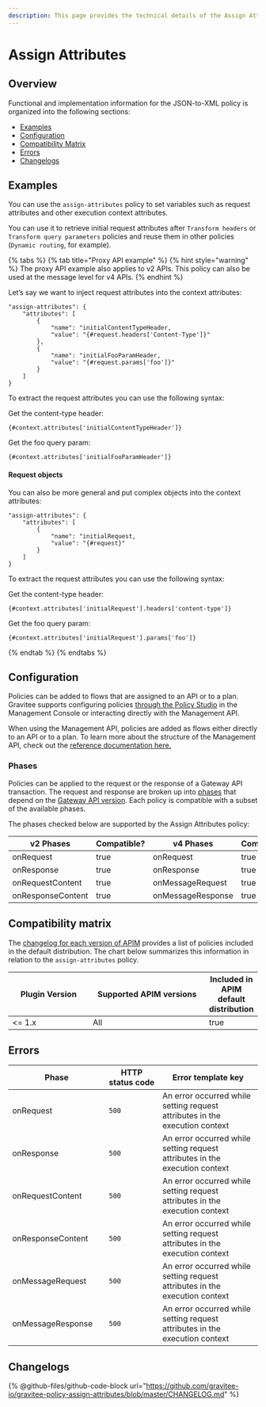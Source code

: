 ```yaml
---
description: This page provides the technical details of the Assign Attributes policy
---
```


# Assign Attributes

## Overview

Functional and implementation information for the JSON-to-XML policy is organized into the following sections:

* [Examples](<template-policy-rework-structure-1 (1) (1).md#examples>)
* [Configuration](<template-policy-rework-structure-1 (1) (1).md#configuration>)
* [Compatibility Matrix](<template-policy-rework-structure-1 (1) (1).md#compatibility-matrix>)
* [Errors](<template-policy-rework-structure-1 (1) (1).md#errors>)
* [Changelogs](<template-policy-rework-structure-1 (1) (1).md#changelogs>)

## Examples

You can use the `assign-attributes` policy to set variables such as request attributes and other execution context attributes.

You can use it to retrieve initial request attributes after `Transform headers` or `Transform query parameters` policies and reuse them in other policies (`Dynamic routing`, for example).

{% tabs %}
{% tab title="Proxy API example" %}
{% hint style="warning" %}
The proxy API example also applies to v2 APIs. This policy can also be used at the message level for v4 APIs.
{% endhint %}

Let’s say we want to inject request attributes into the context attributes:

```
"assign-attributes": {
    "attributes": [
        {
            "name": "initialContentTypeHeader,
            "value": "{#request.headers['Content-Type']}"
        },
        {
            "name": "initialFooParamHeader,
            "value": "{#request.params['foo']}"
        }
    ]
}
```

To extract the request attributes you can use the following syntax:

Get the content-type header:

```
{#context.attributes['initialContentTypeHeader']}
```

Get the foo query param:

```
{#context.attributes['initialFooParamHeader']}
```

#### Request objects

You can also be more general and put complex objects into the context attributes:

```
"assign-attributes": {
    "attributes": [
        {
            "name": "initialRequest,
            "value": "{#request}"
        }
    ]
}
```

To extract the request attributes you can use the following syntax:

Get the content-type header:

```
{#context.attributes['initialRequest'].headers['content-type']}
```

Get the foo query param:

```
{#context.attributes['initialRequest'].params['foo']}
```
{% endtab %}
{% endtabs %}

## Configuration

Policies can be added to flows that are assigned to an API or to a plan. Gravitee supports configuring policies [through the Policy Studio](../../guides/policy-design/) in the Management Console or interacting directly with the Management API.

When using the Management API, policies are added as flows either directly to an API or to a plan. To learn more about the structure of the Management API, check out the [reference documentation here.](../management-api-reference/)

### Phases

Policies can be applied to the request or the response of a Gateway API transaction. The request and response are broken up into [phases](broken-reference) that depend on the [Gateway API version](../../overview/gravitee-api-definitions-and-execution-engines.md). Each policy is compatible with a subset of the available phases.

The phases checked below are supported by the Assign Attributes policy:

<table data-full-width="false"><thead><tr><th width="209">v2 Phases</th><th width="139" data-type="checkbox">Compatible?</th><th width="188.41136671177264">v4 Phases</th><th data-type="checkbox">Compatible?</th></tr></thead><tbody><tr><td>onRequest</td><td>true</td><td>onRequest</td><td>true</td></tr><tr><td>onResponse</td><td>true</td><td>onResponse</td><td>true</td></tr><tr><td>onRequestContent</td><td>true</td><td>onMessageRequest</td><td>true</td></tr><tr><td>onResponseContent</td><td>true</td><td>onMessageResponse</td><td>true</td></tr></tbody></table>

## Compatibility matrix

The [changelog for each version of APIM](../../releases-and-changelog/changelog/) provides a list of policies included in the default distribution. The chart below summarizes this information in relation to the `assign-attributes` policy.

<table data-full-width="false"><thead><tr><th width="161.33333333333331">Plugin Version</th><th width="242">Supported APIM versions</th><th data-type="checkbox">Included in APIM default distribution</th></tr></thead><tbody><tr><td>&#x3C;= 1.x</td><td>All</td><td>true</td></tr></tbody></table>

## Errors

<table data-full-width="false"><thead><tr><th width="210">Phase</th><th width="171">HTTP status code</th><th width="387">Error template key</th></tr></thead><tbody><tr><td>onRequest</td><td><code>500</code></td><td>An error occurred while setting request attributes in the execution context</td></tr><tr><td>onResponse</td><td><code>500</code></td><td>An error occurred while setting request attributes in the execution context</td></tr><tr><td>onRequestContent</td><td><code>500</code></td><td>An error occurred while setting request attributes in the execution context</td></tr><tr><td>onResponseContent</td><td><code>500</code></td><td>An error occurred while setting request attributes in the execution context</td></tr><tr><td>onMessageRequest</td><td><code>500</code></td><td>An error occurred while setting request attributes in the execution context</td></tr><tr><td>onMessageResponse</td><td><code>500</code></td><td>An error occurred while setting request attributes in the execution context</td></tr></tbody></table>

## Changelogs

{% @github-files/github-code-block url="https://github.com/gravitee-io/gravitee-policy-assign-attributes/blob/master/CHANGELOG.md" %}
